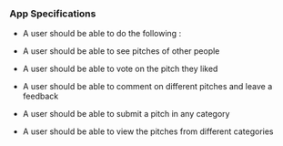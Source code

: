 ### App Specifications
- A user should be able to do the following :
- A user should be able to see pitches of other people

- A user should be able to vote on the pitch they liked

- A user should be able to comment on different pitches and leave a feedback

- A user should be able to submit a pitch in any category

- A user should be able to view the pitches from different categories

